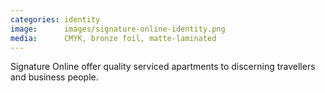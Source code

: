 ```yaml
---
categories: identity
image:      images/signature-online-identity.png
media:      CMYK, bronze foil, matte-laminated
---
```

Signature Online offer quality serviced apartments to discerning travellers and
business people.
